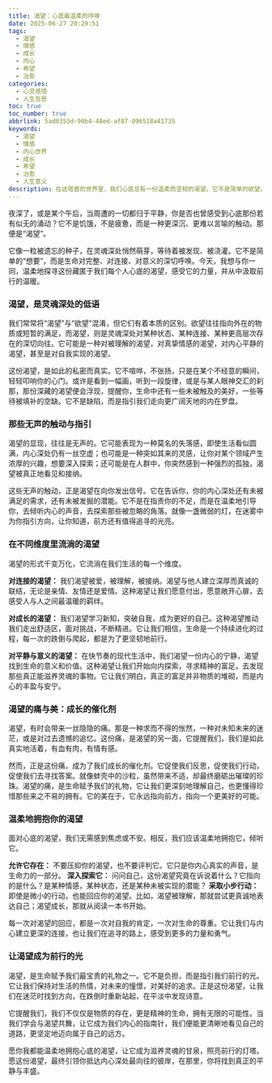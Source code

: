 ```yaml
---
title: 渴望：心底最温柔的呼唤
date: 2025-06-27 20:29:51
tags:
  - 渴望
  - 情感
  - 成长
  - 内心
  - 希望
  - 治愈
categories:
  - 心灵感悟
  - 人生哲思
toc: true
toc_number: true
abbrlink: 5ad8353d-90b4-48ed-af87-096518a41735
keywords:
  - 渴望
  - 情感
  - 内心世界
  - 成长
  - 希望
  - 治愈
  - 人生意义
description: 在这喧嚣的世界里，我们心底总有一份温柔而坚韧的渴望。它不是简单的欲望，而是灵魂深处对美好、对连接、对意义的深切呼唤。这篇文章将带你一同探索这份渴望，理解它的力量，并从中汲取前行的勇气与温暖。
---
```


夜深了，或是某个午后，当周遭的一切都归于平静，你是否也曾感受到心底那份若有似无的涌动？它不是饥饿，不是疲惫，而是一种更深沉、更难以言喻的触动。那便是“渴望”。

它像一粒被遗忘的种子，在灵魂深处悄然萌芽，等待着被发现、被浇灌。它不是简单的“想要”，而是生命对完整、对连接、对意义的深切呼唤。今天，我想与你一同，温柔地探寻这份藏匿于我们每个人心底的渴望，感受它的力量，并从中汲取前行的温暖。

### 渴望，是灵魂深处的低语

我们常常将“渴望”与“欲望”混淆，但它们有着本质的区别。欲望往往指向外在的物质或短暂的满足，而渴望，则是灵魂深处对某种状态、某种连接、某种更高层次存在的深切向往。它可能是一种对被理解的渴望，对真挚情感的渴望，对内心平静的渴望，甚至是对自我实现的渴望。

这份渴望，是如此的私密而真实。它不喧哗，不张扬，只是在某个不经意的瞬间，轻轻叩响你的心门。或许是看到一幅画，听到一段旋律，或是与某人眼神交汇的刹那，那份深藏的渴望便会浮现，提醒你，生命中还有一些未被触及的美好，一些等待被填补的空缺。它不是缺陷，而是指引我们走向更广阔天地的内在罗盘。

### 那些无声的触动与指引

渴望的显现，往往是无声的。它可能表现为一种莫名的失落感，即使生活看似圆满，内心深处仍有一丝空虚；也可能是一种突如其来的灵感，让你对某个领域产生浓厚的兴趣，想要深入探索；还可能是在人群中，你突然感到一种强烈的孤独，渴望被真正地看见和接纳。

这些无声的触动，正是渴望在向你发出信号。它在告诉你，你的内心深处还有未被满足的需求，还有未被发掘的潜能。它不是在指责你的不足，而是在温柔地引导你，去倾听内心的声音，去探索那些被忽略的角落。就像一盏微弱的灯，在迷雾中为你指引方向，让你知道，前方还有值得追寻的光亮。

### 在不同维度里流淌的渴望

渴望的形式千变万化，它流淌在我们生活的每一个维度。

**对连接的渴望：** 我们渴望被爱，被理解，被接纳。渴望与他人建立深厚而真诚的联结，无论是亲情、友情还是爱情。这种渴望让我们愿意付出，愿意敞开心扉，去感受人与人之间最温暖的羁绊。

**对成长的渴望：** 我们渴望学习新知，突破自我，成为更好的自己。这种渴望推动我们走出舒适区，面对挑战，不断精进。它让我们相信，生命是一个持续进化的过程，每一次的跌倒与爬起，都是为了更坚韧地前行。

**对平静与意义的渴望：** 在快节奏的现代生活中，我们渴望一份内心的宁静，渴望找到生命的意义和价值。这种渴望让我们开始向内探索，寻求精神的富足，去发现那些真正能滋养灵魂的事物。它让我们明白，真正的富足并非物质的堆砌，而是内心的丰盈与安宁。

### 渴望的痛与美：成长的催化剂

渴望，有时会带来一丝隐隐的痛。那是一种求而不得的怅然，一种对未知未来的迷茫，或是对过去遗憾的追忆。这份痛，是渴望的另一面，它提醒我们，我们是如此真实地活着，有血有肉，有情有感。

然而，正是这份痛，成为了我们成长的催化剂。它促使我们反思，促使我们行动，促使我们去寻找答案。就像蚌壳中的沙粒，虽然带来不适，却最终磨砺出璀璨的珍珠。渴望的痛，是生命赋予我们的礼物，它让我们更深刻地理解自己，也更懂得珍惜那些来之不易的拥有。它的美在于，它永远指向前方，指向一个更美好的可能。

### 温柔地拥抱你的渴望

面对心底的渴望，我们无需感到焦虑或不安。相反，我们应该温柔地拥抱它，倾听它。

**允许它存在：** 不要压抑你的渴望，也不要评判它。它只是你内心真实的声音，是生命力的一部分。
**深入探索它：** 问问自己，这份渴望究竟在诉说着什么？它指向的是什么？是某种情感，某种状态，还是某种未被实现的潜能？
**采取小步行动：** 即使是微小的行动，也能回应你的渴望。比如，渴望被理解，那就尝试更真诚地表达自己；渴望成长，那就从阅读一本书开始。

每一次对渴望的回应，都是一次对自我的肯定，一次对生命的尊重。它让我们与内心建立更深的连接，也让我们在追寻的路上，感受到更多的力量和勇气。

### 让渴望成为前行的光

渴望，是生命赋予我们最宝贵的礼物之一。它不是负担，而是指引我们前行的光。它让我们保持对生活的热情，对未来的憧憬，对美好的追求。正是这份渴望，让我们在迷茫时找到方向，在跌倒时重新站起，在平淡中发现诗意。

它提醒我们，我们不仅仅是物质的存在，更是精神的生命，拥有无限的可能性。当我们学会与渴望共舞，让它成为我们内心的指南针，我们便能更清晰地看见自己的道路，更坚定地迈向属于自己的远方。

愿你我都能温柔地拥抱心底的渴望，让它成为滋养灵魂的甘泉，照亮前行的灯塔。愿这份渴望，最终引领你抵达内心深处最向往的彼岸，在那里，你将找到真正的平静与丰盛。